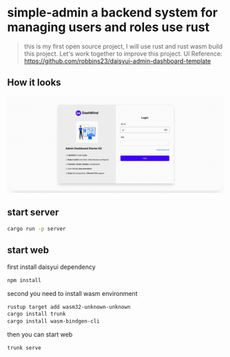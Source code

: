 # simple-admin a backend system for managing users and roles use rust
> this is my first open source project, I will use rust and rust wasm build this project.
> Let's work together to improve this project.
UI Reference: https://github.com/robbins23/daisyui-admin-dashboard-template
## How it looks
![login](https://raw.githubusercontent.com/gwbiubiu/iamge_public/refs/heads/main/simple_admin/login.gif "login")
## start server
```bash
cargo run -p server
```
## start web
first install daisyui dependency
```bash
npm install
```
second you need to install wasm environment
```bash
rustup target add wasm32-unknown-unknown
cargo install trunk
cargo install wasm-bindgen-cli
```
then you can start web
```bash
trunk serve
```